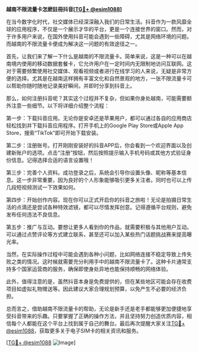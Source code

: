 **越南不限流量卡怎麽註冊抖音[[TG💪+ @esim1088](https://t.me/s/esim1088)]**

在当今数字化时代，社交媒体已经深深融入我们的日常生活。抖音作为一款风靡全球的应用程序，不仅是一个展示才华的平台，更是一个连接世界的窗口。然而，对于许多用户来说，在国外使用抖音可能会遇到一些障碍，尤其是网络环境的问题。而越南的不限流量卡便成为解决这一问题的有效途径之一。

首先，让我们来了解一下什么是越南的不限流量卡。简单来说，这是一种可以在越南境内使用的移动数据套餐卡，它允许用户在一定时间内无限制地访问互联网。这对于需要频繁使用社交媒体、观看视频或者进行在线学习的人来说，无疑是非常方便的选择。尤其是在越南这样拥有丰富文化和自然景观的地方，一张不限流量卡可以帮助你随时随地记录美好瞬间，并即时分享到抖音上。

那么，如何注册抖音呢？其实这个过程并不复杂，但如果你身处越南，可能需要额外注意一些细节。以下将详细介绍整个流程：

第一步：下载抖音应用。无论你是安卓还是苹果用户，都可以通过各自的应用商店轻松找到并下载抖音应用程序。打开手机上的Google Play Store或Apple App Store，搜索“TikTok”即可开始下载安装。

第二步：注册账号。打开刚刚安装好的抖音APP后，你会看到一个欢迎界面以及创建新账户的选项。点击“注册”按钮，然后按照提示输入手机号码或其他方式验证身份信息。记得选择合适的语言设置哦！

第三步：完善个人资料。成功登录之后，系统会引导你设置头像、昵称等基本信息。这一步非常重要，因为良好的个人形象能够吸引更多关注者。同时也可以上传几段短视频测试一下效果如何。

第四步：开始创作内容。现在你可以正式开启你的抖音之旅啦！无论是拍摄日常生活的点滴还是尝试各种特效滤镜，都可以尽情发挥创意。记得遵循平台规则，避免发布任何违法不良信息。

第五步：推广与互动。要想让更多人看到你的作品，就需要积极与其他用户互动。可以通过点赞评论等方式建立联系，甚至还可以加入某些热门话题挑战赛来提高曝光率。

当然，在实际操作过程中可能会遇到各种小问题，比如网络连接不稳定导致上传失败之类的情况。这时候就需要充分利用手中的越南不限流量卡了。这种卡片通常支持多个国家运营商的服务，确保即使身处异地也能保持顺畅的网络体验。

此外，值得注意的是，虽然抖音本身是免费提供的，但在某些地区可能会存在收费项目如虚拟礼物赠送等。因此建议大家合理规划预算，以免产生不必要的经济负担。

总而言之，借助越南不限流量卡的帮助，无论是新手还是老手都能够更加便捷地享受抖音带来的乐趣。只要掌握了正确的操作方法，并且坚持努力创造优质内容，相信每个人都能在这个平台上找到属于自己的舞台。最后再次提醒大家关注[TG💪+ @esim1088](https://t.me/s/esim1088)，获取更多关于电子SIM卡的相关资讯和服务。

[[TG💪+ @esim1088](https://t.me/s/esim1088) ![Image](https://i.postimg.cc/4NQfJmqS/Snipaste-2025-05-13-00-14-12.png)]